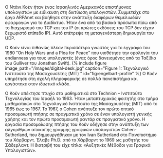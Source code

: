 Ο Ντάνι Κοέν ήταν ένας Ισραηλινός Αμερικανός επιστήμονας υπολογιστών με ειδίκευση στη δικτύωση υπολογιστών. 
Συμμετείχε στο έργο ARPAnet και βοήθησε στην ανάπτυξη διαφόρων θεμελιωδών εφαρμογών για το Διαδίκτυο.
Ήταν ένα από τα βασικά πρόσωπα πίσω από το διαχωρισμό του TCP και του IP (οι πρώτες εκδόσεις του TCP δεν είχαν ξεχωριστό επίπεδο IP). 
Αυτό επέτρεψε τη μεταγενέστερη δημιουργία του UDP.

Ο Κοέν είναι πιθανώς πλέον περισσότερο γνωστός για το έγγραφο του 1980 "On Holy Wars and a Plea for Peace" που υιοθέτησε την ορολογία του endianness για τους υπολογιστές
(ένας όρος δανεισμένος από τα Ταξίδια του Gulliver του Jonathan Swift).
{% include figure image_path="/images/digital-desk.jpg" caption="Figure 1: Τεχνολογικό Ινστιτούτο της Μασαχουσέτης (MIT) " id="fig:engelbart-profile" %}
Ο Κοέν υπηρέτησε στη σχολή πληροφορικής σε πολλά πανεπιστήμια και εργάστηκε στον ιδιωτικό κλάδο.

Ο Κοέν απέκτησε πτυχίο στα μαθηματικά στο Technion – Ινστιτούτο Τεχνολογίας του Ισραήλ το 1963. Ήταν μεταπτυχιακός φοιτητής στο τμήμα μαθηματικών 
στο Τεχνολογικό Ινστιτούτο της Μασαχουσέτης (MIT) από το 1965 έως το 1967.
Το 1967, ο Cohen ανέπτυξε τον πρώτο οπτικό προσομοιωτή πτήσης σε πραγματικό χρόνο σε έναν υπολογιστή γενικής χρήσης και τον πρώτο προσομοιωτή ραντάρ σε πραγματικό χρόνο.
Η εργασία προσομοίωσης πτήσης του Κοέν οδήγησε στην ανάπτυξη των αλγορίθμων αποκοπής γραμμής γραφικών υπολογιστών Cohen-Sutherland, που δημιουργήθηκαν με τον
Ivan Sutherland στο Πανεπιστήμιο του Χάρβαρντ.
Έλαβε Ph.D. από το Χάρβαρντ το 1969 ως μαθητής του Σάδερλαντ. Η διατριβή του είχε τίτλο: «Αυξητικές Μέθοδοι για Γραφικά Υπολογιστών».
